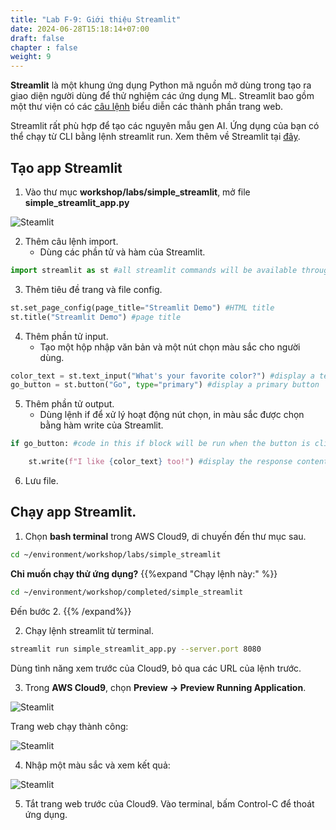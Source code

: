 ```yaml
---
title: "Lab F-9: Giới thiệu Streamlit"
date: 2024-06-28T15:18:14+07:00
draft: false
chapter : false
weight: 9
---
```


**Streamlit** là một khung ứng dụng Python mã nguồn mở dùng trong tạo ra giao diện người dùng để thử nghiệm các ứng dụng ML. Streamlit bao gồm một thư viện có các [câu lệnh](https://docs.streamlit.io/library/api-reference) biểu diễn các thành phần trang web. 

Streamlit rất phù hợp để tạo các nguyên mẫu gen AI. Ứng dụng của bạn có thể chạy từ CLI bằng lệnh streamlit run. Xem thêm về Streamlit tại [đây](https://docs.streamlit.io/library/get-started).

## Tạo app Streamlit
1. Vào thư mục **workshop/labs/simple_streamlit**, mở file **simple_streamlit_app.py**

![Steamlit](/images/2-Bedrock/F-9/1.png)

2. Thêm câu lệnh import.
   - Dùng các phần tử và hàm của Streamlit.

```py
import streamlit as st #all streamlit commands will be available through the "st" alias
```

3. Thêm tiêu đề trang và file config.

```py
st.set_page_config(page_title="Streamlit Demo") #HTML title
st.title("Streamlit Demo") #page title
```

4. Thêm phần tử input.
   - Tạo một hộp nhập văn bản và một nút chọn màu sắc cho người dùng.

```python
color_text = st.text_input("What's your favorite color?") #display a text box
go_button = st.button("Go", type="primary") #display a primary button
```

5. Thêm phần tử output.
   - Dùng lệnh if để xử lý hoạt động nút chọn, in màu sắc được chọn bằng hàm write của Streamlit.

```py
if go_button: #code in this if block will be run when the button is clicked

    st.write(f"I like {color_text} too!") #display the response content
```

6. Lưu file.

## Chạy app Streamlit.

1. Chọn **bash terminal** trong AWS Cloud9, di chuyến đến thư mục sau.

```bash
cd ~/environment/workshop/labs/simple_streamlit
```
**Chỉ muốn chạy thử ứng dụng?**
{{%expand "Chạy lệnh này:" %}}
```bash
cd ~/environment/workshop/completed/simple_streamlit
```
Đến bước 2.
{{% /expand%}}

2. Chạy lệnh streamlit từ terminal.

```bash
streamlit run simple_streamlit_app.py --server.port 8080
```

Dùng tình năng xem trước của Cloud9, bỏ qua các URL của lệnh trước.

3. Trong **AWS Cloud9**, chọn **Preview -> Preview Running Application**.

![Steamlit](/images/2-Bedrock/F-9/2.png)

Trang web chạy thành công:

![Steamlit](/images/2-Bedrock/F-9/3.png)

4. Nhập một màu sắc và xem kết quả:

![Steamlit](/images/2-Bedrock/F-9/4.png)

5. Tắt trang web trước của Cloud9. Vào terminal, bấm Control-C để thoát ứng dụng.


